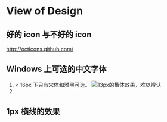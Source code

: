 # View of Design

## 好的 icon 与不好的 icon
http://octicons.github.com/

## Windows 上可选的中文字体
1. < 16px 下只有宋体和雅黑可选。
![13px的楷体效果，难以辨认](http://cl.ly/W5PB/download/Screen%20Shot%202014-06-16%20at%205.39.35%20PM.png)
2.

## 1px 横线的效果